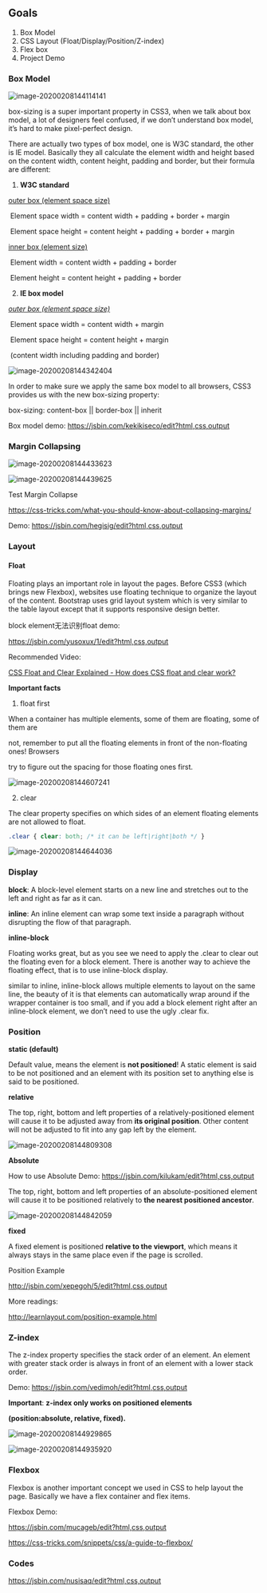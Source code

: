## Goals

1. Box Model
2. CSS Layout (Float/Display/Position/Z-index)
3. Flex box
4. Project Demo

### Box Model

![image-20200208144114141](img/image-20200208144114141.png)

box-sizing is a super important property in CSS3, when we talk about box model, a lot of designers feel confused, if we don’t understand box model, it’s hard to make pixel-perfect design.

There are actually two types of box model, one is W3C standard, the other is IE model. Basically they all calculate the element width and height based on the content width, content height, padding and border, but their formula are different:

1. **W3C standard**

<u>outer box (element space size)</u>

​	Element space width = content width + padding + border + margin

​	Element space height = content height + padding + border + margin

<u>inner box (element size)</u>

​	Element width = content width + padding + border

​	Element height = content height + padding + border

2. **IE box model**

<u>*outer box (element space size)*</u>

​	Element space width = content width + margin 

​	Element space height = content height + margin

​		(content width including padding and border)

![image-20200208144342404](img/image-20200208144342404.png)

In order to make sure we apply the same box model to all browsers, CSS3 provides us with the new box-sizing property:

box-sizing: content-box || border-box || inherit

Box model demo: https://jsbin.com/kekikiseco/edit?html,css,output

### Margin Collapsing

![image-20200208144433623](img/image-20200208144433623.png)

![image-20200208144439625](img/image-20200208144439625.png)

Test Margin Collapse

https://css-tricks.com/what-you-should-know-about-collapsing-margins/

Demo: https://jsbin.com/hegisig/edit?html,css,output

### Layout

#### Float

Floating plays an important role in layout the pages. Before CSS3 (which brings new Flexbox), websites use floating technique to organize the layout of the content. Bootstrap uses grid layout system which is very similar to the table layout except that it supports responsive design better.



block element无法识别float demo:

https://jsbin.com/yusoxux/1/edit?html,css,output



Recommended Video:

[CSS Float and Clear Explained - How does CSS float and clear work?](https://www.youtube.com/watch?v=xara4Z1b18I)



**Important facts**

1. float first

When a container has multiple elements, some of them are floating, some of them are 

not, remember to put all the floating elements in front of the non-floating ones! Browsers

try to figure out the spacing for those floating ones first.

![image-20200208144607241](img/image-20200208144607241.png)

2. clear

The clear property specifies on which sides of an element floating elements are not allowed to float.

```css
.clear { clear: both; /* it can be left|right|both */ }
```

![image-20200208144644036](img/image-20200208144644036.png)

### Display

**block**: A block-level element starts on a new line and stretches out to the left and right as far as it can.

**inline**: An inline element can wrap some text inside a paragraph without disrupting the flow of that paragraph.

**inline-block**

Floating works great, but as you see we need to apply the .clear to clear out the floating even for a block element. There is another way to achieve the floating effect, that is to use inline-block display.

similar to inline, inline-block allows multiple elements to layout on the same line, the beauty of it is that elements can automatically wrap around if the wrapper container is too small, and if you add a block element right after an inline-block element, we don’t need to use the ugly .clear fix.

### Position

**static (default)**

Default value, means the element is **not positioned**! A static element is said to be not positioned and an element with its position set to anything else is said to be positioned.

**relative**

The top, right, bottom and left properties of a relatively-positioned element will cause it to be adjusted away from **its original position**. Other content will not be adjusted to fit into any gap left by the element.

![image-20200208144809308](img/image-20200208144809308.png)

**Absolute**

How to use Absolute Demo: https://jsbin.com/kilukam/edit?html,css,output

The top, right, bottom and left properties of an absolute-positioned element will cause it to be positioned relatively to **the nearest positioned ancestor**.

![image-20200208144842059](img/image-20200208144842059.png)

**fixed**

A fixed element is positioned **relative to the viewport**, which means it always stays in the same place even if the page is scrolled. 

Position Example

http://jsbin.com/xepegoh/5/edit?html,css,output

More readings: 

http://learnlayout.com/position-example.html

### Z-index

The z-index property specifies the stack order of an element. An element with greater stack order is always in front of an element with a lower stack order.

Demo: https://jsbin.com/vedimoh/edit?html,css,output

**Important**: **z-index only works on positioned elements** 

**(position:absolute, relative, fixed).**

![image-20200208144929865](img/image-20200208144929865.png)

![image-20200208144935920](img/image-20200208144935920.png)

### Flexbox

Flexbox is another important concept we used in CSS to help layout the page. Basically we have a flex container and flex items.

Flexbox Demo:

https://jsbin.com/mucageb/edit?html,css,output

https://css-tricks.com/snippets/css/a-guide-to-flexbox/



### Codes

https://jsbin.com/nusisaq/edit?html,css,output